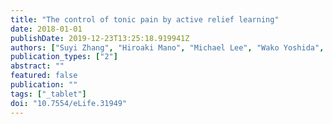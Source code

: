```yaml
---
title: "The control of tonic pain by active relief learning"
date: 2018-01-01
publishDate: 2019-12-23T13:25:18.919941Z
authors: ["Suyi Zhang", "Hiroaki Mano", "Michael Lee", "Wako Yoshida", "Mitsuo Kawato", "Trevor W. Robbins", "Ben Seymour"]
publication_types: ["2"]
abstract: ""
featured: false
publication: ""
tags: ["_tablet"]
doi: "10.7554/eLife.31949"
---
```


